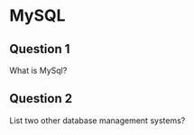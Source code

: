 MySQL
=====

Question 1
----------

What is MySql?


Question 2
----------

List two other database management systems?
